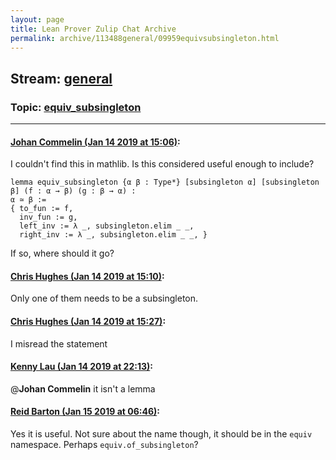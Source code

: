 ```yaml
---
layout: page
title: Lean Prover Zulip Chat Archive 
permalink: archive/113488general/09959equivsubsingleton.html
---
```


## Stream: [general](index.html)
### Topic: [equiv_subsingleton](09959equivsubsingleton.html)

---

#### [Johan Commelin (Jan 14 2019 at 15:06)](https://leanprover.zulipchat.com/#narrow/stream/113488-general/topic/equiv_subsingleton/near/155086021):
I couldn't find this in mathlib. Is this considered useful enough to include?
```lean
lemma equiv_subsingleton {α β : Type*} [subsingleton α] [subsingleton β] (f : α → β) (g : β → α) :
α ≃ β :=
{ to_fun := f,
  inv_fun := g,
  left_inv := λ _, subsingleton.elim _ _,
  right_inv := λ _, subsingleton.elim _ _, }
```
If so, where should it go?

#### [Chris Hughes (Jan 14 2019 at 15:10)](https://leanprover.zulipchat.com/#narrow/stream/113488-general/topic/equiv_subsingleton/near/155086282):
Only one of them needs to be a subsingleton.

#### [Chris Hughes (Jan 14 2019 at 15:27)](https://leanprover.zulipchat.com/#narrow/stream/113488-general/topic/equiv_subsingleton/near/155087369):
I misread the statement

#### [Kenny Lau (Jan 14 2019 at 22:13)](https://leanprover.zulipchat.com/#narrow/stream/113488-general/topic/equiv_subsingleton/near/155119532):
@**Johan Commelin** it isn't a lemma

#### [Reid Barton (Jan 15 2019 at 06:46)](https://leanprover.zulipchat.com/#narrow/stream/113488-general/topic/equiv_subsingleton/near/155147420):
Yes it is useful. Not sure about the name though, it should be in the `equiv` namespace. Perhaps `equiv.of_subsingleton`?

